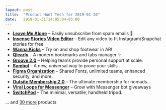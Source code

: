 ```yaml
---
layout: post
title:  "Product Hunt Tech for 2019-01-30"
date:   2019-01-31T14:05:04-05:00
---
```


* **[Leave Me Alone](https://www.producthunt.com/posts/leave-me-alone-3?utm_campaign=producthunt-api&utm_medium=api&utm_source=Application%3A+Daily+Digest+RSS+%28ID%3A+3202%29)** – Easily unsubscribe from spam emails 💌
* **[Insense Stories Video Editor](https://www.producthunt.com/posts/insense-stories-video-editor?utm_campaign=producthunt-api&utm_medium=api&utm_source=Application%3A+Daily+Digest+RSS+%28ID%3A+3202%29)** – Edit any video to fit Instagram/Snapchat stories for free
* **[Wanna Kicks](https://www.producthunt.com/posts/wanna-kicks?utm_campaign=producthunt-api&utm_medium=api&utm_source=Application%3A+Daily+Digest+RSS+%28ID%3A+3202%29)** – Try on and shop footwear in AR!
* **[Qlearly](https://www.producthunt.com/posts/qlearly-3?utm_campaign=producthunt-api&utm_medium=api&utm_source=Application%3A+Daily+Digest+RSS+%28ID%3A+3202%29)** – A modern bookmarks and tabs manager ✨
* **[Groove 2.0](https://www.producthunt.com/posts/groove-2-0?utm_campaign=producthunt-api&utm_medium=api&utm_source=Application%3A+Daily+Digest+RSS+%28ID%3A+3202%29)** – Helping teams provide personal support at scale.
* **[Symbol](https://www.producthunt.com/posts/symbol?utm_campaign=producthunt-api&utm_medium=api&utm_source=Application%3A+Daily+Digest+RSS+%28ID%3A+3202%29)** – A new, universal way to prove your skills
* **[Figma Organization](https://www.producthunt.com/posts/figma-organization?utm_campaign=producthunt-api&utm_medium=api&utm_source=Application%3A+Daily+Digest+RSS+%28ID%3A+3202%29)** – Shared Fonts, unlimited teams, enhanced security, and more.
* **[Outsite Membership 2.0](https://www.producthunt.com/posts/outsite-membership-2-0?utm_campaign=producthunt-api&utm_medium=api&utm_source=Application%3A+Daily+Digest+RSS+%28ID%3A+3202%29)** – The ultimate membership for nomads.
* **[Viral Loops for Messenger](https://www.producthunt.com/posts/viral-loops-for-messenger?utm_campaign=producthunt-api&utm_medium=api&utm_source=Application%3A+Daily+Digest+RSS+%28ID%3A+3202%29)** – Grow with Messenger bot giveaways
* **[SwitchPod](https://www.producthunt.com/posts/switchpod?utm_campaign=producthunt-api&utm_medium=api&utm_source=Application%3A+Daily+Digest+RSS+%28ID%3A+3202%29)** – The minimal, versatile, handheld tripod.

… and [30 more](https://www.producthunt.com/tech) products